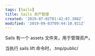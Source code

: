 ```yaml
---
tags: [Sails]
title: Sails 资产管理
created: '2019-07-02T01:42:07.308Z'
modified: '2019-09-03T09:44:10.921Z'
---
```


Sails 有一个 assets 文件夹，用于管理资产。

当执行 sails lift 命令时，.tmp/public/
